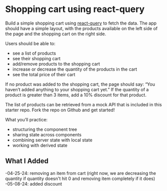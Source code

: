 # Shopping cart using react-query

Build a simple shopping cart using [react-query](https://react-query-v3.tanstack.com/quick-start) to fetch the data.
The app should have a simple layout, with the products available on the left side of the page and the shopping cart on the right side.

Users should be able to:

- see a list of products
- see their shopping cart
- add/remove products to the shopping cart
- increase or decrease the quantity of the products in the cart
- see the total price of their cart

If no product was added to the shopping cart, the page should say: “You haven’t added anything to your shopping cart yet.”
If the quantity of a product is greater than 3 items, add a 10% discount for that product.

The list of products can be retrieved from a mock API that is included in this starter repo.
Fork the repo on Github and get started!

What you’ll practice:

- structuring the component tree
- sharing state across components
- combining server state with local state
- working with derived state

## What I Added

-04-25-24: removing an item from cart (right now, we are decreasing the quantity if quantity doesn't hit 0 and removing item completely if it does)
-05-08-24: added discount

